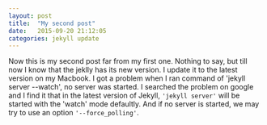 ```yaml
---
layout: post
title:  "My second post"
date:   2015-09-20 21:12:05
categories: jekyll update
---
```

Now this is my second post far from my first one. Nothing to say, but till now I know that the jeklly has its new version. I update it to the latest version on my Macbook. I got a problem when I ran command of 'jekyll server --watch', no server was started. I searched the problem on google and I find it that in the latest version of Jekyll, `'jekyll server'` will be started with the 'watch' mode defaultly. And if no server is started, we may try to use an option `'--force_polling'`.